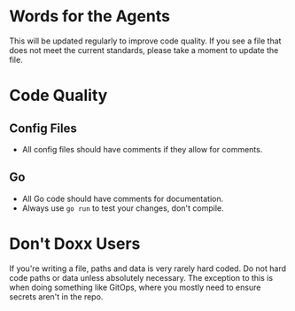 # Words for the Agents
This will be updated regularly to improve code quality.
If you see a file that does not meet the current standards, please take a moment to update the file.


# Code Quality
## Config Files
- All config files should have comments if they allow for comments.
## Go
- All Go code should have comments for documentation.
- Always use `go run` to test your changes, don't compile.

# Don't Doxx Users
If you're writing a file, paths and data is very rarely hard coded.
Do not hard code paths or data unless absolutely necessary.
The exception to this is when doing something like GitOps, where you mostly need to ensure secrets aren't in the repo.
